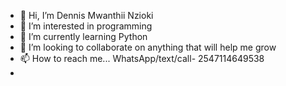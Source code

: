 - 👋 Hi, I’m Dennis Mwanthii Nzioki
- 👀 I’m interested in programming 
- 🌱 I’m currently learning Python
- 💞️ I’m looking to collaborate on anything that will help me grow
- 📫 How to reach me... WhatsApp/text/call- 2547114649538
- <!---

